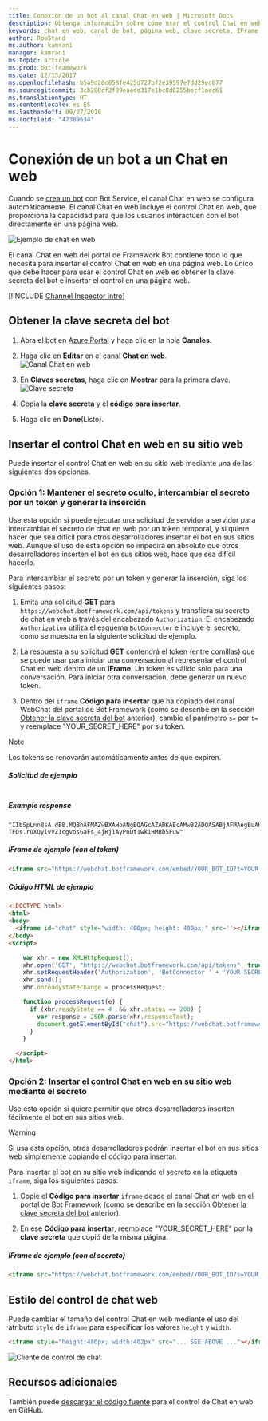 ```yaml
---
title: Conexión de un bot al canal Chat en web | Microsoft Docs
description: Obtenga información sobre cómo usar el control Chat en web en la página web para un bot conectado al canal Chat en web.
keywords: chat en web, canal de bot, página web, clave secreta, IFrame, HTML
author: RobStand
ms.author: kamrani
manager: kamrani
ms.topic: article
ms.prod: bot-framework
ms.date: 12/13/2017
ms.openlocfilehash: b5a9d20c058fe425d727bf2e39597e7dd29ec077
ms.sourcegitcommit: 3cb288cf2f09eaede317e1bc8d6255becf1aec61
ms.translationtype: HT
ms.contentlocale: es-ES
ms.lasthandoff: 09/27/2018
ms.locfileid: "47389634"
---
```

# <a name="connect-a-bot-to-web-chat"></a>Conexión de un bot a un Chat en web
Cuando se [crea un bot](bot-service-quickstart.md) con Bot Service, el canal Chat en web se configura automáticamente. El canal Chat en web incluye el control Chat en web, que proporciona la capacidad para que los usuarios interactúen con el bot directamente en una página web.

![Ejemplo de chat en web](~/media/bot-service-channel-webchat/webchat-sample.png)

El canal Chat en web del portal de Framework Bot contiene todo lo que necesita para insertar el control Chat en web en una página web. Lo único que debe hacer para usar el control Chat en web es obtener la clave secreta del bot e insertar el control en una página web.

[!INCLUDE [Channel Inspector intro](~/includes/snippet-channel-inspector.md)]

## <a id="step-1"></a> Obtener la clave secreta del bot

1. Abra el bot en [Azure Portal](http://portal.azure.com) y haga clic en la hoja **Canales**.

2. Haga clic en **Editar** en el canal **Chat en web**.  
![Canal Chat en web](~/media/bot-service-channel-webchat/bot-service-channel-list.png)

3. En **Claves secretas**, haga clic en **Mostrar** para la primera clave.  
![Clave secreta](~/media/bot-service-channel-webchat/secret-key.png)

4. Copia la **clave secreta** y el **código para insertar**.

5. Haga clic en **Done**(Listo).

## <a name="embed-the-web-chat-control-in-your-website"></a>Insertar el control Chat en web en su sitio web

Puede insertar el control Chat en web en su sitio web mediante una de las siguientes dos opciones.

### <a name="option-1---keep-your-secret-hidden-exchange-your-secret-for-a-token-and-generate-the-embed"></a>Opción 1: Mantener el secreto oculto, intercambiar el secreto por un token y generar la inserción

Use esta opción si puede ejecutar una solicitud de servidor a servidor para intercambiar el secreto de chat en web por un token temporal, y si quiere hacer que sea difícil para otros desarrolladores insertar el bot en sus sitios web. Aunque el uso de esta opción no impedirá en absoluto que otros desarrolladores inserten el bot en sus sitios web, hace que sea difícil hacerlo.

Para intercambiar el secreto por un token y generar la inserción, siga los siguientes pasos:

1. Emita una solicitud **GET** para `https://webchat.botframework.com/api/tokens` y transfiera su secreto de chat en web a través del encabezado `Authorization`. El encabezado `Authorization` utiliza el esquema `BotConnector` e incluye el secreto, como se muestra en la siguiente solicitud de ejemplo.

2. La respuesta a su solicitud **GET** contendrá el token (entre comillas) que se puede usar para iniciar una conversación al representar el control Chat en web dentro de un **IFrame**. Un token es válido solo para una conversación. Para iniciar otra conversación, debe generar un nuevo token.

3. Dentro del `iframe` **Código para insertar** que ha copiado del canal WebChat del portal de Bot Framework (como se describe en la sección [Obtener la clave secreta del bot](#step-1) anterior), cambie el parámetro `s=` por `t=` y reemplace "YOUR_SECRET_HERE" por su token.

> [!NOTE]
> Los tokens se renovarán automáticamente antes de que expiren. 

##### <a name="example-request"></a>Solicitud de ejemplo

```requestGET https://webchat.botframework.com/api/tokens Autorización: BotConnector YOUR_SECRET_HERE
```

##### Example response 

```response
"IIbSpLnn8sA.dBB.MQBhAFMAZwBXAHoANgBQAGcAZABKAEcAMwB2ADQASABjAFMAegBuAHYANwA.bbguxyOv0gE.cccJjH-TFDs.ruXQyivVZIcgvosGaFs_4jRj1AyPnDt1wk1HMBb5Fuw"
```

##### <a name="example-iframe-using-token"></a>IFrame de ejemplo (con el token)

```html
<iframe src="https://webchat.botframework.com/embed/YOUR_BOT_ID?t=YOUR_TOKEN_HERE"></iframe>
```

##### <a name="example-html-code"></a>Código HTML de ejemplo
```html
<!DOCTYPE html>
<html>
<body>
  <iframe id="chat" style="width: 400px; height: 400px;" src=''></iframe>
</body>
<script>

    var xhr = new XMLHttpRequest();
    xhr.open('GET', "https://webchat.botframework.com/api/tokens", true);
    xhr.setRequestHeader('Authorization', 'BotConnector ' + 'YOUR SECRET HERE');
    xhr.send();
    xhr.onreadystatechange = processRequest;

    function processRequest(e) {
      if (xhr.readyState == 4  && xhr.status == 200) {
        var response = JSON.parse(xhr.responseText);
        document.getElementById("chat").src="https://webchat.botframework.com/embed/lucas-direct-line?t="+response
      }
    }

  </script>
</html>
```

### <a id="option-2"></a> Opción 2: Insertar el control Chat en web en su sitio web mediante el secreto

Use esta opción si quiere permitir que otros desarrolladores inserten fácilmente el bot en sus sitios web. 

> [!WARNING]
> Si usa esta opción, otros desarrolladores podrán insertar el bot en sus sitios web simplemente copiando el código para insertar.

Para insertar el bot en su sitio web indicando el secreto en la etiqueta `iframe`, siga los siguientes pasos:

1. Copie el **Código para insertar** `iframe` desde el canal Chat en web en el portal de Bot Framework (como se describe en la sección [Obtener la clave secreta del bot](#step-1) anterior).

2. En ese **Código para insertar**, reemplace "YOUR_SECRET_HERE" por la **clave secreta** que copió de la misma página.

##### <a name="example-iframe-using-secret"></a>IFrame de ejemplo (con el secreto)

```html
<iframe src="https://webchat.botframework.com/embed/YOUR_BOT_ID?s=YOUR_SECRET_HERE"></iframe>
```

## <a name="style-the-web-chat-control"></a>Estilo del control de chat web

Puede cambiar el tamaño del control Chat en web mediante el uso del atributo `style` de `iframe` para especificar los valores `height` y `width`.

```html
<iframe style="height:480px; width:402px" src="... SEE ABOVE ..."></iframe>
```

![Cliente de control de chat](~/media/chatwidget-client.png)

## <a name="additional-resources"></a>Recursos adicionales

También puede [descargar el código fuente](https://github.com/Microsoft/BotFramework-WebChat) para el control de Chat en web en GitHub.

